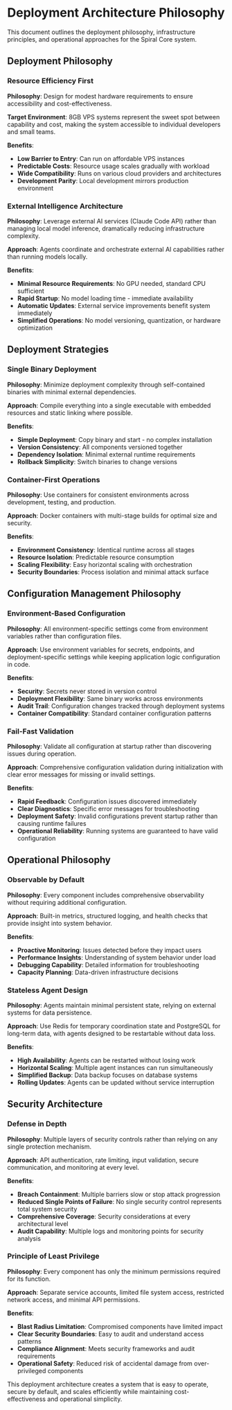 # Deployment Architecture Philosophy

This document outlines the deployment philosophy, infrastructure principles, and operational approaches for the Spiral Core system.

## Deployment Philosophy

### Resource Efficiency First

**Philosophy**: Design for modest hardware requirements to ensure accessibility and cost-effectiveness.

**Target Environment**: 8GB VPS systems represent the sweet spot between capability and cost, making the system accessible to individual developers and small teams.

**Benefits**:

- **Low Barrier to Entry**: Can run on affordable VPS instances
- **Predictable Costs**: Resource usage scales gradually with workload
- **Wide Compatibility**: Runs on various cloud providers and architectures
- **Development Parity**: Local development mirrors production environment

### External Intelligence Architecture

**Philosophy**: Leverage external AI services (Claude Code API) rather than managing local model inference, dramatically reducing infrastructure complexity.

**Approach**: Agents coordinate and orchestrate external AI capabilities rather than running models locally.

**Benefits**:

- **Minimal Resource Requirements**: No GPU needed, standard CPU sufficient
- **Rapid Startup**: No model loading time - immediate availability
- **Automatic Updates**: External service improvements benefit system immediately
- **Simplified Operations**: No model versioning, quantization, or hardware optimization

## Deployment Strategies

### Single Binary Deployment

**Philosophy**: Minimize deployment complexity through self-contained binaries with minimal external dependencies.

**Approach**: Compile everything into a single executable with embedded resources and static linking where possible.

**Benefits**:

- **Simple Deployment**: Copy binary and start - no complex installation
- **Version Consistency**: All components versioned together
- **Dependency Isolation**: Minimal external runtime requirements
- **Rollback Simplicity**: Switch binaries to change versions

### Container-First Operations

**Philosophy**: Use containers for consistent environments across development, testing, and production.

**Approach**: Docker containers with multi-stage builds for optimal size and security.

**Benefits**:

- **Environment Consistency**: Identical runtime across all stages
- **Resource Isolation**: Predictable resource consumption
- **Scaling Flexibility**: Easy horizontal scaling with orchestration
- **Security Boundaries**: Process isolation and minimal attack surface

## Configuration Management Philosophy

### Environment-Based Configuration

**Philosophy**: All environment-specific settings come from environment variables rather than configuration files.

**Approach**: Use environment variables for secrets, endpoints, and deployment-specific settings while keeping application logic configuration in code.

**Benefits**:

- **Security**: Secrets never stored in version control
- **Deployment Flexibility**: Same binary works across environments
- **Audit Trail**: Configuration changes tracked through deployment systems
- **Container Compatibility**: Standard container configuration patterns

### Fail-Fast Validation

**Philosophy**: Validate all configuration at startup rather than discovering issues during operation.

**Approach**: Comprehensive configuration validation during initialization with clear error messages for missing or invalid settings.

**Benefits**:

- **Rapid Feedback**: Configuration issues discovered immediately
- **Clear Diagnostics**: Specific error messages for troubleshooting
- **Deployment Safety**: Invalid configurations prevent startup rather than causing runtime failures
- **Operational Reliability**: Running systems are guaranteed to have valid configuration

## Operational Philosophy

### Observable by Default

**Philosophy**: Every component includes comprehensive observability without requiring additional configuration.

**Approach**: Built-in metrics, structured logging, and health checks that provide insight into system behavior.

**Benefits**:

- **Proactive Monitoring**: Issues detected before they impact users
- **Performance Insights**: Understanding of system behavior under load
- **Debugging Capability**: Detailed information for troubleshooting
- **Capacity Planning**: Data-driven infrastructure decisions

### Stateless Agent Design

**Philosophy**: Agents maintain minimal persistent state, relying on external systems for data persistence.

**Approach**: Use Redis for temporary coordination state and PostgreSQL for long-term data, with agents designed to be restartable without data loss.

**Benefits**:

- **High Availability**: Agents can be restarted without losing work
- **Horizontal Scaling**: Multiple agent instances can run simultaneously
- **Simplified Backup**: Data backup focuses on database systems
- **Rolling Updates**: Agents can be updated without service interruption

## Security Architecture

### Defense in Depth

**Philosophy**: Multiple layers of security controls rather than relying on any single protection mechanism.

**Approach**: API authentication, rate limiting, input validation, secure communication, and monitoring at every level.

**Benefits**:

- **Breach Containment**: Multiple barriers slow or stop attack progression
- **Reduced Single Points of Failure**: No single security control represents total system security
- **Comprehensive Coverage**: Security considerations at every architectural level
- **Audit Capability**: Multiple logs and monitoring points for security analysis

### Principle of Least Privilege

**Philosophy**: Every component has only the minimum permissions required for its function.

**Approach**: Separate service accounts, limited file system access, restricted network access, and minimal API permissions.

**Benefits**:

- **Blast Radius Limitation**: Compromised components have limited impact
- **Clear Security Boundaries**: Easy to audit and understand access patterns
- **Compliance Alignment**: Meets security frameworks and audit requirements
- **Operational Safety**: Reduced risk of accidental damage from over-privileged components

This deployment architecture creates a system that is easy to operate, secure by default, and scales efficiently while maintaining cost-effectiveness and operational simplicity.
